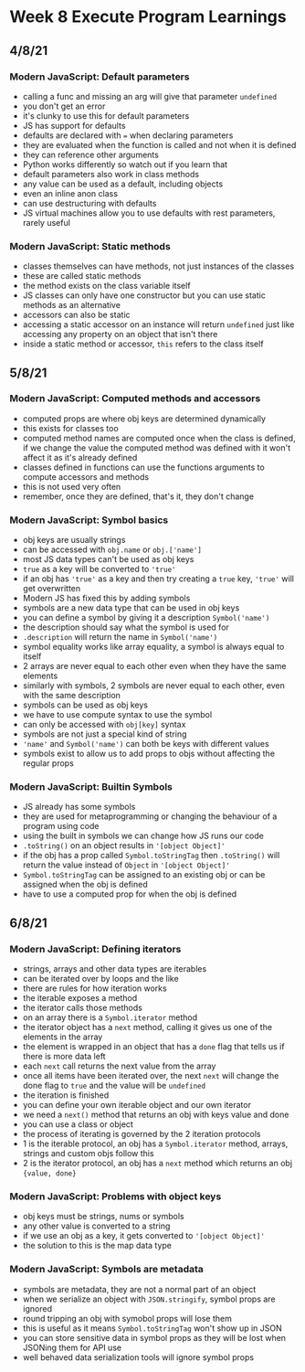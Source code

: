 # Week 8 Execute Program Learnings

## 4/8/21

### Modern JavaScript: Default parameters

- calling a func and missing an arg will give that parameter `undefined`
- you don't get an error
- it's clunky to use this for default parameters
- JS has support for defaults
- defaults are declared with `=` when declaring parameters
- they are evaluated when the function is called and not when it is defined
- they can reference other arguments
- Python works differently so watch out if you learn that
- default parameters also work in class methods
- any value can be used as a default, including objects
- even an inline anon class
- can use destructuring with defaults
- JS virtual machines allow you to use defaults with rest parameters, rarely useful

### Modern JavaScript: Static methods

- classes themselves can have methods, not just instances of the classes
- these are called static methods
- the method exists on the class variable itself
- JS classes can only have one constructor but you can use static methods as an alternative
- accessors can also be static
- accessing a static accessor on an instance will return `undefined` just like accessing any property on an object that isn't there
- inside a static method or accessor, `this` refers to the class itself

## 5/8/21

### Modern JavaScript: Computed methods and accessors

- computed props are where obj keys are determined dynamically
- this exists for classes too
- computed method names are computed once when the class is defined, if we change the value the computed method was defined with it won't affect it as it's already defined
- classes defined in functions can use the functions arguments to compute accessors and methods
- this is not used very often
- remember, once they are defined, that's it, they don't change

### Modern JavaScript: Symbol basics

- obj keys are usually strings
- can be accessed with `obj.name` or `obj.['name']`
- most JS data types can't be used as obj keys
- `true` as a key will be converted to `'true'`
- if an obj has `'true'` as a key and then try creating a `true` key, `'true'` will get overwritten
- Modern JS has fixed this by adding symbols
- symbols are a new data type that can be used in obj keys
- you can define a symbol by giving it a description `Symbol('name')`
- the description should say what the symbol is used for
- `.description` will return the name in `Symbol('name')`
- symbol equality works like array equality, a symbol is always equal to itself
- 2 arrays are never equal to each other even when they have the same elements
- similarly with symbols, 2 symbols are never equal to each other, even with the same description
- symbols can be used as obj keys
- we have to use compute syntax to use the symbol
- can only be accessed with `obj[key]` syntax
- symbols are not just a special kind of string
- `'name'` and `Symbol('name')` can both be keys with different values
- symbols exist to allow us to add props to objs without affecting the regular props

### Modern JavaScript: Builtin Symbols

- JS already has some symbols
- they are used for metaprogramming or changing the behaviour of a program using code
- using the built in symbols we can change how JS runs our code
- `.toString()` on an object results in `'[object Object]'`
- if the obj has a prop called `Symbol.toStringTag` then `.toString()` will return the value instead of `Object` in `'[object Object]'`
- `Symbol.toStringTag` can be assigned to an existing obj or can be assigned when the obj is defined
- have to use a computed prop for when the obj is defined

## 6/8/21

### Modern JavaScript: Defining iterators

- strings, arrays and other data types are iterables
- can be iterated over by loops and the like
- there are rules for how iteration works
- the iterable exposes a method
- the iterator calls those methods
- on an array there is a `Symbol.iterator` method
- the iterator object has a `next` method, calling it gives us one of the elements in the array
- the element is wrapped in an object that has a `done` flag that tells us if there is more data left
- each `next` call returns the next value from the array
- once all items have been iterated over, the next `next` will change the done flag to `true` and the value will be `undefined`
- the iteration is finished
- you can define your own iterable object and our own iterator
- we need a `next()` method that returns an obj with keys value and done
- you can use a class or object
- the process of iterating is governed by the 2 iteration protocols
- 1 is the iterable protocol, an obj has a `Symbol.iterator` method, arrays, strings and custom objs follow this
- 2 is the iterator protocol, an obj has a `next` method which returns an obj `{value, done}`

### Modern JavaScript: Problems with object keys

- obj keys must be strings, nums or symbols
- any other value is converted to a string
- if we use an obj as a key, it gets converted to `'[object Object]'`
- the solution to this is the map data type

### Modern JavaScript: Symbols are metadata

- symbols are metadata, they are not a normal part of an object
- when we serialize an object with `JSON.stringify`, symbol props are ignored
- round tripping an obj with symobol props will lose them
- this is useful as it means `Symbol.toStringTag` won't show up in JSON
- you can store sensitive data in symbol props as they will be lost when JSONing them for API use
- well behaved data serialization tools will ignore symbol props
